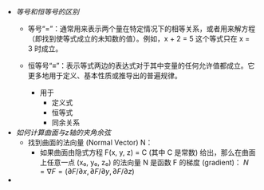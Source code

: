 - *等号和恒等号的区别*
	- 等号“=”：通常用来表示两个量在特定情况下的相等关系，或者用来解方程（即找到使等式成立的未知数的值）。例如，x + 2 = 5 这个等式只在 x = 3 时成立。

	- 恒等号“≡”：表示等式两边的表达式对于其中变量的任何允许值都成立。它更多地用于定义、基本性质或推导出的普遍规律。
		- 用于
			- 定义式
			- 恒等式
			- 同余关系
-  *如何计算曲面与z轴的夹角余弦*
	- 找到曲面的法向量 (Normal Vector) N：
		- 如果曲面由隐式方程 F(x, y, z) = C (其中 C 是常数) 给出，那么在曲面上任意一点 (x₀, y₀, z₀) 的法向量 N 是函数 F 的梯度 (gradient)：
			$N = ∇F = (∂F/∂x, ∂F/∂y, ∂F/∂z)$
- 